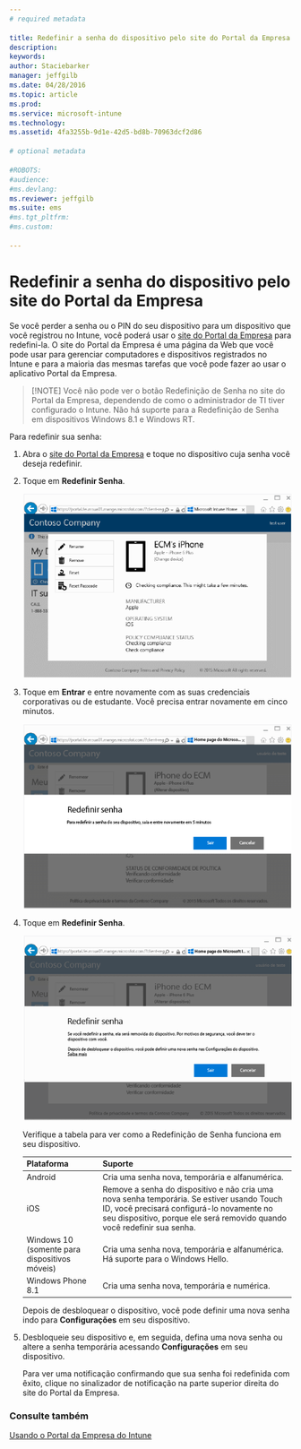 ```yaml
---
# required metadata

title: Redefinir a senha do dispositivo pelo site do Portal da Empresa | Microsoft Intune
description:
keywords:
author: Staciebarker
manager: jeffgilb
ms.date: 04/28/2016
ms.topic: article
ms.prod:
ms.service: microsoft-intune
ms.technology:
ms.assetid: 4fa3255b-9d1e-42d5-bd8b-70963dcf2d86

# optional metadata

#ROBOTS:
#audience:
#ms.devlang:
ms.reviewer: jeffgilb
ms.suite: ems
#ms.tgt_pltfrm:
#ms.custom:

---
```



# Redefinir a senha do dispositivo pelo site do Portal da Empresa

Se você perder a senha ou o PIN do seu dispositivo para um dispositivo que você registrou no Intune, você poderá usar o [site do Portal da Empresa](http://portal.manage.microsoft.com) para redefini-la. O site do Portal da Empresa é uma página da Web que você pode usar para gerenciar computadores e dispositivos registrados no Intune e para a maioria das mesmas tarefas que você pode fazer ao usar o aplicativo Portal da Empresa.

> [!NOTE] Você não pode ver o botão Redefinição de Senha no site do Portal da Empresa, dependendo de como o administrador de TI tiver configurado o Intune. Não há suporte para a Redefinição de Senha em dispositivos Windows 8.1 e Windows RT.

Para redefinir sua senha:

1.  Abra o [site do Portal da Empresa](http://portal.manage.microsoft.com) e toque no dispositivo cuja senha você deseja redefinir.

2.  Toque em **Redefinir Senha**.

    ![tap-passcode-to-reset](./media/iwp-1-tap-reset-passcode.png)

3.  Toque em **Entrar** e entre novamente com as suas credenciais corporativas ou de estudante. Você precisa entrar novamente em cinco minutos.

    ![sign-out-sign-back-in](./media/iwp-2-sign-out.png)

4.  Toque em **Redefinir Senha**.

    ![tap-reset-passcode](./media/iwp-3-tap-reset-passcode-after-signin.png)

    Verifique a tabela para ver como a Redefinição de Senha funciona em seu dispositivo.

    |Plataforma|Suporte|
    |------------|-----------|
    |Android|Cria uma senha nova, temporária e alfanumérica.|
    |iOS|Remove a senha do dispositivo e não cria uma nova senha temporária. Se estiver usando Touch ID, você precisará configurá-lo novamente no seu dispositivo, porque ele será removido quando você redefinir sua senha.|
    |Windows 10 (somente para dispositivos móveis)|Cria uma senha nova, temporária e alfanumérica. Há suporte para o Windows Hello.|
    |Windows Phone 8.1|Cria uma senha nova, temporária e numérica.|
    Depois de desbloquear o dispositivo, você pode definir uma nova senha indo para **Configurações** em seu dispositivo.

5.  Desbloqueie seu dispositivo e, em seguida, defina uma nova senha ou altere a senha temporária acessando **Configurações** em seu dispositivo.

    Para ver uma notificação confirmando que sua senha foi redefinida com êxito, clique no sinalizador de notificação na parte superior direita do site do Portal da Empresa.

### Consulte também
[Usando o Portal da Empresa do Intune](using-the-intune-company-portal-website.md)

<!--HONumber=May16_HO3-->



